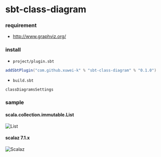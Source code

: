 # sbt-class-diagram

### requirement

- <http://www.graphviz.org/>

### install

- `project/plugin.sbt`

```scala
addSbtPlugin("com.github.xuwei-k" % "sbt-class-diagram" % "0.1.0")
```


- `build.sbt`

```scala
classDiagramsSettings
```

### sample

#### scala.collection.immutable.List

![List](https://raw.githubusercontent.com/xuwei-k/sbt-class-diagram/master/sample/list.png)


#### scalaz 7.1.x

![Scalaz](https://raw.githubusercontent.com/xuwei-k/sbt-class-diagram/master/sample/scalaz.png)

